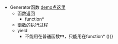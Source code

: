 * Generator函数  [demo点这里](https://github.com/baoendemao/javascript-summary/tree/master/demos/demo-generator/generator-1.js)
    * 函数返回
        * function*
    * 函数的执行过程
    * yield
        * 不能用在普通函数中，只能用在function* (){}
        